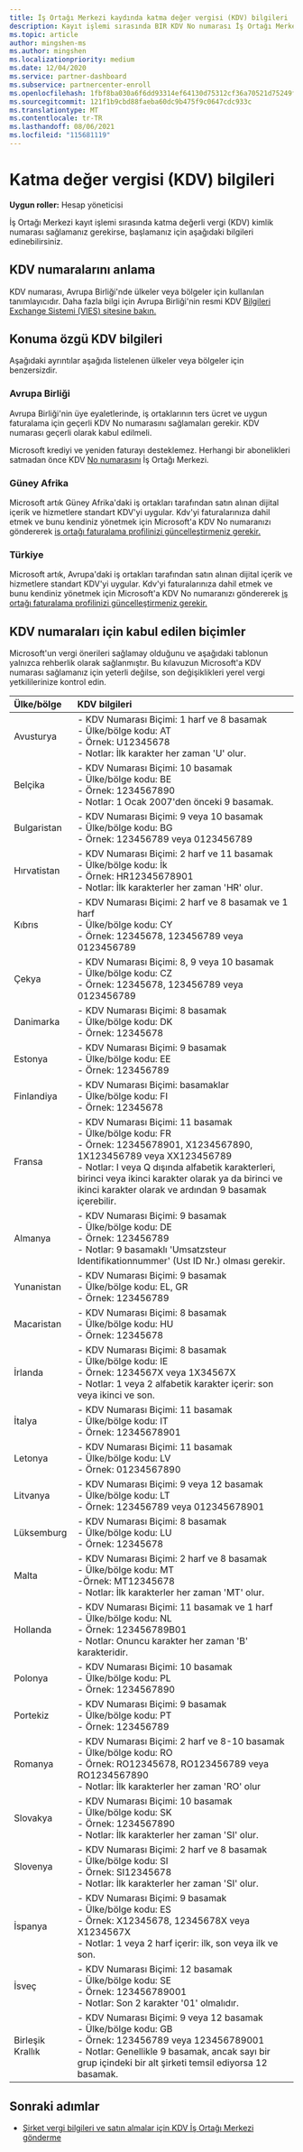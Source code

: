 ```yaml
---
title: İş Ortağı Merkezi kaydında katma değer vergisi (KDV) bilgileri
description: Kayıt işlemi sırasında BIR KDV No numarası İş Ortağı Merkezi, bu bilgiler başlamanıza yardımcı olur.
ms.topic: article
author: mingshen-ms
ms.author: mingshen
ms.localizationpriority: medium
ms.date: 12/04/2020
ms.service: partner-dashboard
ms.subservice: partnercenter-enroll
ms.openlocfilehash: 1fbf8ba030a6f6dd93314ef64130d75312cf36a70521d75249fd31d09e3b6416
ms.sourcegitcommit: 121f1b9cbd88faeba60dc9b475f9c0647cdc933c
ms.translationtype: MT
ms.contentlocale: tr-TR
ms.lasthandoff: 08/06/2021
ms.locfileid: "115681119"
---
```

# <a name="value-added-tax-vat-information"></a>Katma değer vergisi (KDV) bilgileri

**Uygun roller:** Hesap yöneticisi


İş Ortağı Merkezi kayıt işlemi sırasında katma değerli vergi (KDV) kimlik numarası sağlamanız gerekirse, başlamanız için aşağıdaki bilgileri edinebilirsiniz.

## <a name="understanding-vat-numbers"></a>KDV numaralarını anlama

KDV numarası, Avrupa Birliği'nde ülkeler veya bölgeler için kullanılan tanımlayıcıdır. Daha fazla bilgi için Avrupa Birliği'nin resmi KDV [Bilgileri Exchange Sistemi (VIES) sitesine bakın.](http://ec.europa.eu/taxation_customs/vies/vieshome.do)

## <a name="location-specific-vat-information"></a>Konuma özgü KDV bilgileri

Aşağıdaki ayrıntılar aşağıda listelenen ülkeler veya bölgeler için benzersizdir.

### <a name="european-union"></a>Avrupa Birliği

Avrupa Birliği'nin üye eyaletlerinde, iş ortaklarının ters ücret ve uygun faturalama için geçerli KDV No numarasını sağlamaları gerekir. KDV numarası geçerli olarak kabul edilmeli.

Microsoft krediyi ve yeniden faturayı desteklemez. Herhangi bir abonelikleri satmadan önce KDV [No numarasını](organization-tax-info.md) İş Ortağı Merkezi.

### <a name="south-africa"></a>Güney Afrika

Microsoft artık Güney Afrika'daki iş ortakları tarafından satın alınan dijital içerik ve hizmetlere standart KDV'yi uygular. Kdv'yi faturalarınıza dahil etmek ve bunu kendiniz yönetmek için Microsoft'a KDV No numaranızı göndererek [iş ortağı faturalama profilinizi güncelleştirmeniz gerekir.](organization-tax-info.md)

### <a name="turkey"></a>Türkiye

Microsoft artık, Avrupa'daki iş ortakları tarafından satın alınan dijital içerik ve hizmetlere standart KDV'yi uygular. Kdv'yi faturalarınıza dahil etmek ve bunu kendiniz yönetmek için Microsoft'a KDV No numaranızı göndererek [iş ortağı faturalama profilinizi güncelleştirmeniz gerekir.](organization-tax-info.md)

## <a name="accepted-formats-for-vat-numbers"></a>KDV numaraları için kabul edilen biçimler

Microsoft'un vergi önerileri sağlamay olduğunu ve aşağıdaki tablonun yalnızca rehberlik olarak sağlanmıştır. Bu kılavuzun Microsoft'a KDV numarası sağlamanız için yeterli değilse, son değişiklikleri yerel vergi yetkililerinize kontrol edin.

|Ülke/bölge | KDV bilgileri |
|:------------|:----------|
|Avusturya  |- KDV Numarası Biçimi: 1 harf ve 8 basamak<br/>- Ülke/bölge kodu: AT<br/>- Örnek: U12345678<br/>- Notlar: İlk karakter her zaman 'U' olur. |
|Belçika  |- KDV Numarası Biçimi: 10 basamak<br/>- Ülke/bölge kodu: BE<br/>- Örnek: 1234567890<br/>- Notlar: 1 Ocak 2007'den önceki 9 basamak. |
| Bulgaristan  |- KDV Numarası Biçimi: 9 veya 10 basamak<br/>- Ülke/bölge kodu: BG<br/>- Örnek: 123456789 veya 0123456789 |
| Hırvatistan |- KDV Numarası Biçimi: 2 harf ve 11 basamak<br/>- Ülke/bölge kodu: İk<br/>- Örnek: HR12345678901<br/>- Notlar: İlk karakterler her zaman 'HR' olur. |
|Kıbrıs |- KDV Numarası Biçimi: 2 harf ve 8 basamak ve 1 harf<br/>- Ülke/bölge kodu: CY<br/>- Örnek: 12345678, 123456789 veya 0123456789 |
|Çekya |- KDV Numarası Biçimi: 8, 9 veya 10 basamak<br/>- Ülke/bölge kodu: CZ<br/>- Örnek: 12345678, 123456789 veya 0123456789 |
| Danimarka |- KDV Numarası Biçimi: 8 basamak<br/>- Ülke/bölge kodu: DK<br/>- Örnek: 12345678<br/> |
|Estonya |- KDV Numarası Biçimi: 9 basamak<br/>- Ülke/bölge kodu: EE<br/>- Örnek: 123456789<br/> |
|Finlandiya |- KDV Numarası Biçimi: basamaklar<br/>- Ülke/bölge kodu: FI<br/>- Örnek: 12345678 |
|Fransa |- KDV Numarası Biçimi: 11 basamak<br/>- Ülke/bölge kodu: FR<br/>- Örnek: 12345678901, X1234567890, 1X123456789 veya XX123456789<br/>- Notlar: I veya Q dışında alfabetik karakterleri, birinci veya ikinci karakter olarak ya da birinci ve ikinci karakter olarak ve ardından 9 basamak içerebilir. |
|Almanya |- KDV Numarası Biçimi: 9 basamak<br/>- Ülke/bölge kodu: DE<br/>- Örnek: 123456789<br/>- Notlar: 9 basamaklı 'Umsatzsteur Identifikationnummer' (Ust ID Nr.) olması gerekir. |
|Yunanistan |- KDV Numarası Biçimi: 9 basamak<br/>- Ülke/bölge kodu: EL, GR<br/>- Örnek: 123456789 |
|Macaristan |- KDV Numarası Biçimi: 8 basamak<br/>- Ülke/bölge kodu: HU<br/>- Örnek: 12345678 |
|İrlanda |- KDV Numarası Biçimi: 8 basamak<br/>- Ülke/bölge kodu: IE<br/>- Örnek: 1234567X veya 1X34567X<br/>- Notlar: 1 veya 2 alfabetik karakter içerir: son veya ikinci ve son. |
|İtalya |- KDV Numarası Biçimi: 11 basamak<br/>- Ülke/bölge kodu: IT<br/>- Örnek: 12345678901 |
|Letonya |- KDV Numarası Biçimi: 11 basamak<br/>- Ülke/bölge kodu: LV<br/>- Örnek: 01234567890 |
|Litvanya |- KDV Numarası Biçimi: 9 veya 12 basamak<br/>- Ülke/bölge kodu: LT<br/>- Örnek: 123456789 veya 012345678901 |
|Lüksemburg |- KDV Numarası Biçimi: 8 basamak<br/>- Ülke/bölge kodu: LU<br/>- Örnek: 12345678 |
|Malta |- KDV Numarası Biçimi: 2 harf ve 8 basamak<br/>- Ülke/bölge kodu: MT</br>-Örnek: MT12345678<br/>- Notlar: İlk karakterler her zaman 'MT' olur. |
|Hollanda |- KDV Numarası Biçimi: 11 basamak ve 1 harf<br/>- Ülke/bölge kodu: NL<br/>- Örnek: 123456789B01<br/>- Notlar: Onuncu karakter her zaman 'B' karakteridir. |
|Polonya |- KDV Numarası Biçimi: 10 basamak<br/>- Ülke/bölge kodu: PL<br/>- Örnek: 1234567890 |
|Portekiz |- KDV Numarası Biçimi: 9 basamak<br/>- Ülke/bölge kodu: PT<br/>- Örnek: 123456789 |
|Romanya |- KDV Numarası Biçimi: 2 harf ve 8-10 basamak<br/>- Ülke/bölge kodu: RO<br/>- Örnek: RO12345678, RO123456789 veya RO1234567890<br/>- Notlar: İlk karakterler her zaman 'RO' olur |
|Slovakya |- KDV Numarası Biçimi: 10 basamak<br/>- Ülke/bölge kodu: SK<br/>- Örnek: 1234567890<br/>- Notlar: İlk karakterler her zaman 'SI' olur. |
|Slovenya |- KDV Numarası Biçimi: 2 harf ve 8 basamak<br/>- Ülke/bölge kodu: SI<br/>- Örnek: SI12345678<br/>- Notlar: İlk karakterler her zaman 'SI' olur. |
|İspanya |- KDV Numarası Biçimi: 9 basamak<br/>- Ülke/bölge kodu: ES<br/>- Örnek: X12345678, 12345678X veya X1234567X<br/>- Notlar: 1 veya 2 harf içerir: ilk, son veya ilk ve son. |
|İsveç |- KDV Numarası Biçimi: 12 basamak<br/>- Ülke/bölge kodu: SE<br/>- Örnek: 123456789001<br/>- Notlar: Son 2 karakter '01' olmalıdır. |
|Birleşik Krallık |- KDV Numarası Biçimi: 9 veya 12 basamak<br/>- Ülke/bölge kodu: GB<br/>- Örnek: 123456789 veya 123456789001<br/>- Notlar: Genellikle 9 basamak, ancak sayı bir grup içindeki bir alt şirketi temsil ediyorsa 12 basamak. |

## <a name="next-steps"></a>Sonraki adımlar

- [Şirket vergi bilgileri ve satın almalar için KDV İş Ortağı Merkezi gönderme](organization-tax-info.md)
